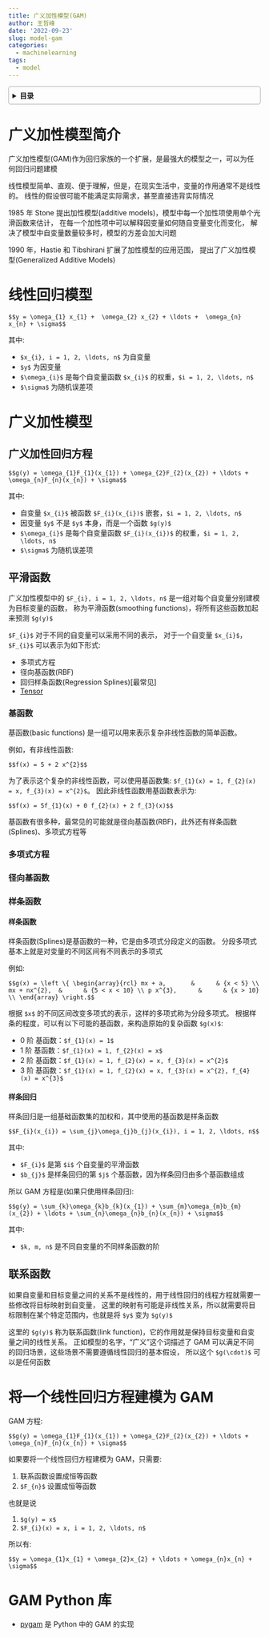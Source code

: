 ```yaml
---
title: 广义加性模型(GAM)
author: 王哲峰
date: '2022-09-23'
slug: model-gam
categories:
  - machinelearning
tags:
  - model
---
```


<style>
details {
    border: 1px solid #aaa;
    border-radius: 4px;
    padding: .5em .5em 0;
}
summary {
    font-weight: bold;
    margin: -.5em -.5em 0;
    padding: .5em;
}
details[open] {
    padding: .5em;
}
details[open] summary {
    border-bottom: 1px solid #aaa;
    margin-bottom: .5em;
}
</style>

<details><summary>目录</summary><p>

- [广义加性模型简介](#广义加性模型简介)
- [线性回归模型](#线性回归模型)
- [广义加性模型](#广义加性模型)
  - [广义加性回归方程](#广义加性回归方程)
  - [平滑函数](#平滑函数)
    - [基函数](#基函数)
    - [多项式方程](#多项式方程)
    - [径向基函数](#径向基函数)
    - [样条函数](#样条函数)
      - [样条函数](#样条函数-1)
      - [样条回归](#样条回归)
  - [联系函数](#联系函数)
- [将一个线性回归方程建模为 GAM](#将一个线性回归方程建模为-gam)
- [GAM Python 库](#gam-python-库)
</p></details><p></p>

# 广义加性模型简介

广义加性模型(GAM)作为回归家族的一个扩展，是最强大的模型之一，可以为任何回归问题建模

线性模型简单、直观、便于理解，但是，在现实生活中，变量的作用通常不是线性的。
线性的假设很可能不能满足实际需求，甚至直接违背实际情况

1985 年 Stone 提出加性模型(additive models)，模型中每一个加性项使用单个光滑函数来估计，
在每一个加性项中可以解释因变量如何随自变量变化而变化，
解决了模型中自变量数量较多时，模型的方差会加大问题

1990 年，Hastie 和 Tibshirani 扩展了加性模型的应用范围，
提出了广义加性模型(Generalized Additive Models)

# 线性回归模型

`$$y = \omega_{1} x_{1} +  \omega_{2} x_{2} + \ldots +  \omega_{n} x_{n} + \sigma$$`

其中:

* `$x_{i}, i = 1, 2, \ldots, n$` 为自变量
* `$y$` 为因变量 
* `$\omega_{i}$` 是每个自变量函数 `$x_{i}$` 的权重，`$i = 1, 2, \ldots, n$`
* `$\sigma$` 为随机误差项

# 广义加性模型

## 广义加性回归方程

`$$g(y) = \omega_{1}F_{1}(x_{1}) + \omega_{2}F_{2}(x_{2}) + \ldots + \omega_{n}F_{n}(x_{n}) + \sigma$$`

其中:

* 自变量 `$x_{i}$` 被函数 `$F_{i}(x_{i})$` 嵌套，`$i = 1, 2, \ldots, n$`
* 因变量 `$y$` 不是 `$y$` 本身，而是一个函数 `$g(y)$`
* `$\omega_{i}$` 是每个自变量函数 `$F_{i}(x_{i})$` 的权重，`$i = 1, 2, \ldots, n$`
* `$\sigma$` 为随机误差项

## 平滑函数

广义加性模型中的 `$F_{i}, i = 1, 2, \ldots, n$` 是一组对每个自变量分别建模为目标变量的函数，
称为平滑函数(smoothing functions)，将所有这些函数加起来预测 `$g(y)$`

`$F_{i}$` 对于不同的自变量可以采用不同的表示，
对于一个自变量 `$x_{i}$`，`$F_{i}$` 可以表示为如下形式:

* 多项式方程
* 径向基函数(RBF)
* 回归样条函数(Regression Splines)[最常见]
* [Tensor](https://fda.readthedocs.io/en/latest/modules/autosummary/skfda.representation.basis.Tensor.html)

### 基函数

基函数(basic functions) 是一组可以用来表示复杂非线性函数的简单函数。

例如，有非线性函数:

`$$f(x) = 5 + 2 x^{2}$$`

为了表示这个复杂的非线性函数，可以使用基函数集: `$f_{1}(x) = 1, f_{2}(x) = x, f_{3}(x) = x^{2}$`。
因此非线性函数用基函数表示为:

`$$f(x) = 5f_{1}(x) + 0 f_{2}(x) + 2 f_{3}(x)$$`

基函数有很多种，最常见的可能就是径向基函数(RBF)，此外还有样条函数(Splines)、多项式方程等

### 多项式方程

### 径向基函数

### 样条函数

#### 样条函数

样条函数(Splines)是基函数的一种，它是由多项式分段定义的函数。
分段多项式基本上就是对变量的不同区间有不同表示的多项式

例如:

`$$g(x) = \left \{
\begin{array}{rcl}
mx + a,       &      & {x < 5} \\
mx + nx^{2},  &      & {5 < x < 10} \\
p x^{3},      &      & {x > 10} \\
\end{array} \right.$$`

根据 `$x$` 的不同区间改变多项式的表示，这样的多项式称为分段多项式。
根据样条的程度，可以有以下可能的基函数，来构造原始的复杂函数 `$g(x)$`:

* 0 阶 基函数：`$f_{1}(x) = 1$`
* 1 阶 基函数：`$f_{1}(x) = 1, f_{2}(x) = x$`
* 2 阶 基函数：`$f_{1}(x) = 1, f_{2}(x) = x, f_{3}(x) = x^{2}$`
* 3 阶 基函数：`$f_{1}(x) = 1, f_{2}(x) = x, f_{3}(x) = x^{2}, f_{4}(x) = x^{3}$`

#### 样条回归

样条回归是一组基础函数集的加权和，其中使用的基函数是样条函数

`$$F_{i}(x_{i}) = \sum_{j}\omega_{j}b_{j}(x_{i}), i = 1, 2, \ldots, n$$`

其中:

* `$F_{i}$` 是第 `$i$` 个自变量的平滑函数
* `$b_{j}$` 是样条回归的第 `$j$` 个基函数，因为样条回归由多个基函数组成

所以 GAM 方程是(如果只使用样条回归):

`$$g(y) = \sum_{k}\omega_{k}b_{k}(x_{1}) + \sum_{m}\omega_{m}b_{m}(x_{2}) + \ldots + \sum_{n}\omega_{n}b_{n}(x_{n}) + \sigma$$`

其中:

* `$k, m, n$` 是不同自变量的不同样条函数的阶

## 联系函数

如果自变量和目标变量之间的关系不是线性的，用于线性回归的线程方程就需要一些修改将目标映射到自变量，
这里的映射有可能是非线性关系，所以就需要将目标限制在某个特定范围内，也就是将 `$y$` 变为 `$g(y)$`

这里的 `$g(y)$` 称为联系函数(link function)，它的作用就是保持目标变量和自变量之间的线性关系。
正如模型的名字，“广义”这个词描述了 GAM 可以满足不同的回归场景，这些场景不需要遵循线性回归的基本假设，
所以这个 `$g(\cdot)$` 可以是任何函数

# 将一个线性回归方程建模为 GAM

GAM 方程:

`$$g(y) = \omega_{1}F_{1}(x_{1}) + \omega_{2}F_{2}(x_{2}) + \ldots + \omega_{n}F_{n}(x_{n}) + \sigma$$`

如果要将一个线性回归方程建模为 GAM，只需要:

1. 联系函数设置成恒等函数
2. `$F_{n}$` 设置成恒等函数

也就是说 

1. `$g(y) = x$`
2. `$F_{i}(x) = x, i = 1, 2, \ldots, n$`
  
所以有:

`$$y = \omega_{1}x_{1} + \omega_{2}x_{2} + \ldots + \omega_{n}x_{n} + \sigma$$`

# GAM Python 库

* [pygam](https://pygam.readthedocs.io/en/latest/notebooks/tour_of_pygam.html) 是 Python 中的 GAM 的实现


